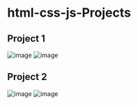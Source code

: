 ﻿# html-css-js-Projects
## Project 1
![image](https://github.com/user-attachments/assets/f3d4d5d8-ab49-402a-8fd8-a1880644d3d8)
![image](https://github.com/user-attachments/assets/d8ea86d5-5bc6-499f-99b0-bdf782440b0a)
## Project 2
![image](https://github.com/user-attachments/assets/ab6e6c55-d05a-4578-9ba6-98326b2e7c45)
![image](https://github.com/user-attachments/assets/7b89beeb-dde1-4ab6-b41a-2ea9cb32b325)
